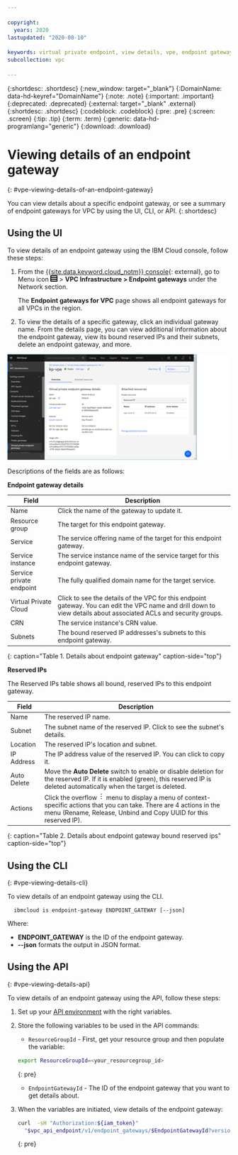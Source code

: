 ```yaml
---

copyright:
  years: 2020
lastupdated: "2020-08-10"

keywords: virtual private endpoint, view details, vpe, endpoint gateway
subcollection: vpc

---
```


{:shortdesc: .shortdesc}
{:new_window: target="_blank"}
{:DomainName: data-hd-keyref="DomainName"}
{:note: .note}
{:important: .important}
{:deprecated: .deprecated}
{:external: target="_blank" .external}
{:shortdesc: .shortdesc}
{:codeblock: .codeblock}
{:pre: .pre}
{:screen: .screen}
{:tip: .tip}
{:term: .term}
{:generic: data-hd-programlang="generic"}
{:download: .download}

# Viewing details of an endpoint gateway
{: #vpe-viewing-details-of-an-endpoint-gateway}

You can view details about a specific endpoint gateway, or see a summary of endpoint gateways for VPC by using the UI, CLI, or API.
{: shortdesc}

## Using the UI

To view details of an endpoint gateway using the IBM Cloud console, follow these steps:

1. From the [{{site.data.keyword.cloud_notm}} console](https://{DomainName}/vpc-ext){: external}, go to Menu icon ![Menu icon](/images/menu_icon.png) > **VPC Infrastructure > Endpoint gateways** under the Network section.

   The **Endpoint gateways for VPC** page shows all endpoint gateways for all VPCs in the region.

3. To view the details of a specific gateway, click an individual gateway name. From the details page, you can view additional information about the endpoint gateway, view its bound reserved IPs and their subnets, delete an endpoint gateway, and more.

  ![Endpoint gateway details page](./images/vpe-details.png "Endpoint gateway details page")

Descriptions of the fields are as follows:

**Endpoint gateway details**

| Field | Description |
|-------|-------------|
| Name | Click the name of the gateway to update it. |
| Resource group | The target for this endpoint gateway. |
| Service | The service offering name of the target for this endpoint gateway. |
| Service instance | The service instance name of the service target for this endpoint gateway. |
| Service private endpoint | The fully qualified domain name for the target service. |
| Virtual Private Cloud | Click to see the details of the VPC for this endpoint gateway. You can edit the VPC name and drill down to view details about associated ACLs and security groups. |
| CRN | The service instance's CRN value. |
| Subnets | The bound reserved IP addresses's subnets to this endpoint gateway. |
{: caption="Table 1. Details about endpoint gateway" caption-side="top"}

**Reserved IPs**

The Reserved IPs table shows all bound, reserved IPs to this endpoint gateway.  

| Field | Description |
|-------|-------------|
| Name | The reserved IP name. |
| Subnet | The subnet name of the reserved IP. Click to see the subnet's details. |
| Location | The reserved IP's location and subnet. |
| IP Address | The IP address value of the reserved IP. You can click to copy it. |
| Auto Delete | Move the **Auto Delete** switch to enable or disable deletion for the reserved IP. If it is enabled (green), this reserved IP is deleted automatically when the target is deleted. |
| Actions | Click the overflow ![overflow menu](images/overflow.png) menu to display a menu of context-specific actions that you can take. There are 4 actions in the menu (Rename, Release, Unbind and Copy UUID for this reserved IP).
{: caption="Table 2. Details about endpoint gateway bound reserved ips" caption-side="top"}

## Using the CLI
{: #vpe-viewing-details-cli}

To view details of an endpoint gateway using the CLI.

```
  ibmcloud is endpoint-gateway ENDPOINT_GATEWAY [--json]  
```

Where:

* **ENDPOINT_GATEWAY** is the ID of the endpoint gateway.
* **--json** formats the output in JSON format.

## Using the API
{: #vpe-viewing-details-api}

To view details of an endpoint gateway using the API, follow these steps:

1. Set up your [API environment](/docs/vpc?topic=vpc-set-up-environment#api-prerequisites-setup) with
the right variables.

2. Store the following variables to be used in the API commands:

   * `ResourceGroupId` - First, get your resource group and then populate the variable:   

    ```sh
    export ResourceGroupId=<your_resourcegroup_id>
    ```
    {: pre}

   * `EndpointGatewayId` - The ID of the endpoint gateway that you want to get details about.

3. When the variables are initiated, view details of the endpoint gateway:

   ```sh
   curl  -sH "Authorization:${iam_token}"
     "$vpc_api_endpoint/v1/endpoint_gateways/$EndpointGatewayId?version=$api_version&generation=2"
   ```
   {: pre}
